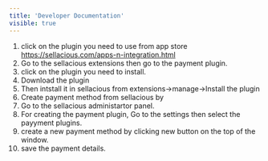 ```yaml
---
title: 'Developer Documentation'
visible: true
---
```


1. click on the plugin you need to use from app store https://sellacious.com/apps-n-integration.html
2. Go to the sellacious extensions then go to the payment plugin.
3. click on the plugin you need to install.
4. Download the plugin
5. Then intstall it in sellacious from extensions->manage->Install the plugin
6. Create payment method from sellacious by 
7. Go to the sellacious administartor panel.
8. For creating the payment plugin, Go to the settings then select the payyment plugins.
9. create a new payment method by clicking new button on the top of the window.
10. save the payment details.
